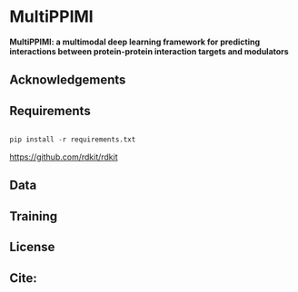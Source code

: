 # MultiPPIMI

**MultiPPIMI: a multimodal deep learning framework for predicting interactions between protein-protein interaction targets and modulators**


## Acknowledgements





## Requirements
```python

pip install -r requirements.txt

```

https://github.com/rdkit/rdkit  






## Data



## Training




## License



## Cite:
